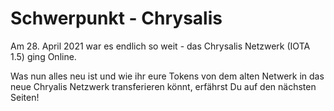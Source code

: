 # Schwerpunkt - Chrysalis

Am 28. April 2021 war es endlich so weit - das Chrysalis Netzwerk (IOTA 1.5) ging Online.

Was nun alles neu ist und wie ihr eure Tokens von dem alten Netwerk in das neue Chryalis Netzwerk transferieren könnt, erfährst Du auf den nächsten Seiten!
